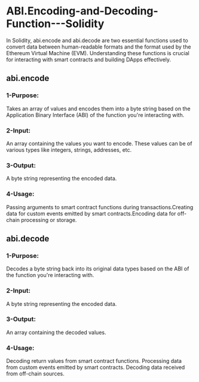 # ABI.Encoding-and-Decoding-Function---Solidity
In Solidity, abi.encode and abi.decode are two essential functions used to convert data between human-readable formats and the format used by the Ethereum Virtual Machine (EVM). Understanding these functions is crucial for interacting with smart contracts and building DApps effectively.

## abi.encode
### 1-Purpose:
Takes an array of values and encodes them into a byte string based on the Application Binary Interface (ABI) of the function you're interacting with.
### 2-Input:
An array containing the values you want to encode. These values can be of various types like integers, strings, addresses, etc.
### 3-Output:
A byte string representing the encoded data.
### 4-Usage:
Passing arguments to smart contract functions during transactions.Creating data for custom events emitted by smart contracts.Encoding data for off-chain processing or storage.

## abi.decode
### 1-Purpose:
Decodes a byte string back into its original data types based on the ABI of the function you're interacting with.
### 2-Input:
A byte string representing the encoded data.
### 3-Output:
An array containing the decoded values.
### 4-Usage:
Decoding return values from smart contract functions.
Processing data from custom events emitted by smart contracts.
Decoding data received from off-chain sources.

